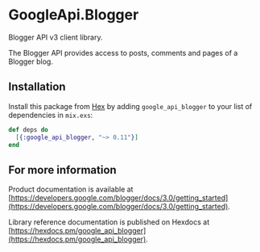 # GoogleApi.Blogger

Blogger API v3 client library.

The Blogger API provides access to posts, comments and pages of a
    Blogger blog.

## Installation

Install this package from [Hex](https://hex.pm) by adding
`google_api_blogger` to your list of dependencies in `mix.exs`:

```elixir
def deps do
  [{:google_api_blogger, "~> 0.11"}]
end
```

## For more information

Product documentation is available at [https://developers.google.com/blogger/docs/3.0/getting_started](https://developers.google.com/blogger/docs/3.0/getting_started).

Library reference documentation is published on Hexdocs at
[https://hexdocs.pm/google_api_blogger](https://hexdocs.pm/google_api_blogger).
